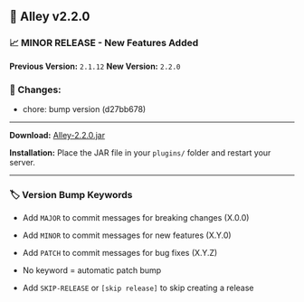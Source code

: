 ## 🎉 Alley v2.2.0

### 📈 **MINOR RELEASE** - New Features Added

**Previous Version:** `2.1.12`
**New Version:** `2.2.0`

### 📝 Changes:

- chore: bump version (d27bb678)

---
**Download:** [Alley-2.2.0.jar](https://github.com/RevereInc/alley-practice/releases/download/v2.2.0/Alley-2.2.0.jar)

**Installation:** Place the JAR file in your `plugins/` folder and restart your server.

---
### 🏷️ Version Bump Keywords

- Add `MAJOR` to commit messages for breaking changes (X.0.0)

- Add `MINOR` to commit messages for new features (X.Y.0)

- Add `PATCH` to commit messages for bug fixes (X.Y.Z)

- No keyword = automatic patch bump

- Add `SKIP-RELEASE` or `[skip release]` to skip creating a release

